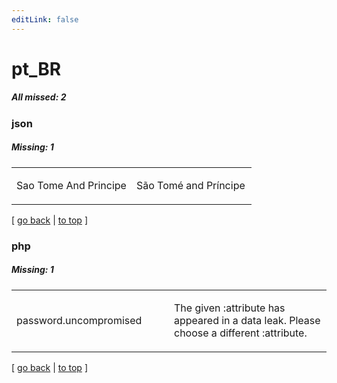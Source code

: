 ```yaml
---
editLink: false
---
```


# pt_BR

##### All missed: 2


### json

##### Missing: 1

<table width="100%">
<tr><td width="50%">

Sao Tome And Principe

</td><td width="50%">

São Tomé and Príncipe

</td></tr>
</table>

[ [go back](../status.md) | [to top](#) ]



### php

##### Missing: 1

<table width="100%">
<tr><td width="50%">

password.uncompromised

</td><td width="50%">

The given :attribute has appeared in a data leak. Please choose a different :attribute.

</td></tr>
</table>

[ [go back](../status.md) | [to top](#) ]

